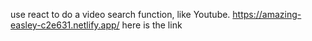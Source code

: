 use react to do a video search function, like Youtube.
https://amazing-easley-c2e631.netlify.app/  here is the link
